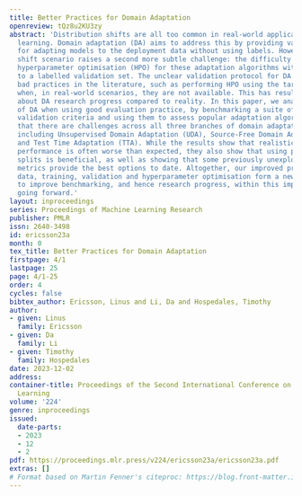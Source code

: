 ```yaml
---
title: Better Practices for Domain Adaptation
openreview: tQz8u2KU3zy
abstract: 'Distribution shifts are all too common in real-world applications of machine
  learning. Domain adaptation (DA) aims to address this by providing various frameworks
  for adapting models to the deployment data without using labels. However, the domain
  shift scenario raises a second more subtle challenge: the difficulty of performing
  hyperparameter optimisation (HPO) for these adaptation algorithms without access
  to a labelled validation set. The unclear validation protocol for DA has led to
  bad practices in the literature, such as performing HPO using the target test labels
  when, in real-world scenarios, they are not available. This has resulted in over-optimism
  about DA research progress compared to reality. In this paper, we analyse the state
  of DA when using good evaluation practice, by benchmarking a suite of candidate
  validation criteria and using them to assess popular adaptation algorithms. We show
  that there are challenges across all three branches of domain adaptation methodology
  including Unsupervised Domain Adaptation (UDA), Source-Free Domain Adaptation (SFDA),
  and Test Time Adaptation (TTA). While the results show that realistically achievable
  performance is often worse than expected, they also show that using proper validation
  splits is beneficial, as well as showing that some previously unexplored validation
  metrics provide the best options to date. Altogether, our improved practices covering
  data, training, validation and hyperparameter optimisation form a new rigorous pipeline
  to improve benchmarking, and hence research progress, within this important field
  going forward.'
layout: inproceedings
series: Proceedings of Machine Learning Research
publisher: PMLR
issn: 2640-3498
id: ericsson23a
month: 0
tex_title: Better Practices for Domain Adaptation
firstpage: 4/1
lastpage: 25
page: 4/1-25
order: 4
cycles: false
bibtex_author: Ericsson, Linus and Li, Da and Hospedales, Timothy
author:
- given: Linus
  family: Ericsson
- given: Da
  family: Li
- given: Timothy
  family: Hospedales
date: 2023-12-02
address:
container-title: Proceedings of the Second International Conference on Automated Machine
  Learning
volume: '224'
genre: inproceedings
issued:
  date-parts:
  - 2023
  - 12
  - 2
pdf: https://proceedings.mlr.press/v224/ericsson23a/ericsson23a.pdf
extras: []
# Format based on Martin Fenner's citeproc: https://blog.front-matter.io/posts/citeproc-yaml-for-bibliographies/
---
```

